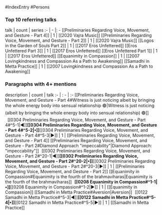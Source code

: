 #IndexEntry #Persons

### Top 10 referring talks
talk | count | series
:- | - |: -
[[Preliminaries Regarding Voice, Movement, and Gesture - Part 4]] | 1 | [[2020 Vajra Music]]
[[Preliminaries Regarding Voice, Movement, and Gesture - Part 2]] | 1 | [[2020 Vajra Music]]
[[Logos in the Garden of Souls Part 2]] | 1 | [[2017 Eros Unfettered]]
[[Eros Unfettered Part 3]] | 1 | [[2017 Eros Unfettered]]
[[Eros Unfettered Part 1]] | 1 | [[2017 Eros Unfettered]]
[[Equanimity in Compassion]] | 1 | [[2007 Lovingkindness and Compassion As a Path to Awakening]]
[[Samadhi in Metta Practice]] | 1 | [[2007 Lovingkindness and Compassion As a Path to Awakening]]

### Paragraphs with 4+ mentions
description | count | talk
:- | : - | :-
[[Preliminaries Regarding Voice, Movement, and Gesture - Part 4#Witness is just noticing albeit by bringing the whole energy body into sensual relationship 🟢\|Witness is just noticing (albeit by bringing the whole energy body into sensual relationship) 🟢]] &nbsp;&nbsp;[[0304 Preliminaries Regarding Voice, Movement, and Gesture - Part 4#^5-1\|◀]]**[[0304 Preliminaries Regarding Voice, Movement, and Gesture - Part 4#^5-2\|•]]**[[0304 Preliminaries Regarding Voice, Movement, and Gesture - Part 4#^5-3\|▶]] | 1 | [[Preliminaries Regarding Voice, Movement, and Gesture - Part 4]]
[[Preliminaries Regarding Voice, Movement, and Gesture - Part 2#Diamond Approach "impeccability"\|Diamond Approach: "impeccability"]] &nbsp;&nbsp;[[0302 Preliminaries Regarding Voice, Movement, and Gesture - Part 2#^20-1\|◀]]**[[0302 Preliminaries Regarding Voice, Movement, and Gesture - Part 2#^20-2\|•]]**[[0302 Preliminaries Regarding Voice, Movement, and Gesture - Part 2#^20-3\|▶]] | 1 | [[Preliminaries Regarding Voice, Movement, and Gesture - Part 2]]
[[Equanimity in Compassion#Equanimity is the fourth of the brahmaviharas\|Equanimity is the fourth of the brahmaviharas]] &nbsp;&nbsp;**[[0208 Equanimity in Compassion#^1-1\|•]]**[[0208 Equanimity in Compassion#^1-2\|▶]] | 1 | [[Equanimity in Compassion]]
[[Samadhi in Metta Practice#Aversion\|Aversion]] &nbsp;&nbsp;[[0122 Samadhi in Metta Practice#^5-3\|◀]]**[[0122 Samadhi in Metta Practice#^5-4\|•]]**[[0122 Samadhi in Metta Practice#^5-5\|▶]] | 1 | [[Samadhi in Metta Practice]]


